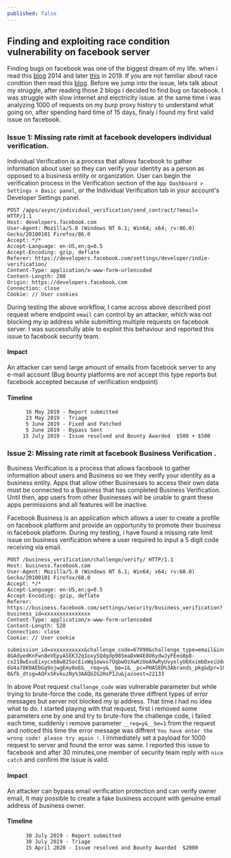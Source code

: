 ```yaml
---
published: false
---
```


## Finding and exploiting race condition vulnerability on facebook server
Finding bugs on facebook was one of the biggest dream of my life. when i read this [blog](https://vit.ac.in/alumnus-paid-bounty-15000-dollar-finding-bug-facebook) 2014 and later [this](https://thezerohack.com/hack-any-instagram) in 2019. If you are not familiar about race condtion then read this [blog](https://en.wikipedia.org/wiki/Race_condition).
Before we jump into the issue, lets talk about my struggle, after reading those 2 blogs i decided to find bug on facebook. I was struggle with slow internet and electricity issue. at the same time i was analyzing 1000 of requests on my burp proxy history to understand what going on, after spending hard time of 15 days, finaly i found my first valid issue on facebook.  

### Issue 1: Missing rate rimit at facebook developers individual verification.

Individual Verification is a process that allows facebook to gather information about user so they can verify your identity as a person as opposed to a business entity or organization. User can begin the verification process in the Verification section of the `App Dashboard > Settings > Basic panel`, or the Individual Verification tab in your account's Developer Settings panel.

```
POST /apps/async/individual_verification/send_contract/?email= HTTP/1.1
Host: developers.facebook.com
User-Agent: Mozilla/5.0 (Windows NT 6.1; Win64; x64; rv:86.0) Gecko/20100101 Firefox/86.0
Accept: */*
Accept-Language: en-US,en;q=0.5
Accept-Encoding: gzip, deflate
Referer: https://developers.facebook.com/settings/developer/indie-verification/
Content-Type: application/x-www-form-urlencoded
Content-Length: 280
Origin: https://developers.facebook.com
Connection: close
Cookie: // User cookies

```

During testing the above workflow, I came across above described post request where endpoint `email` can control by an attacker, which was not blocking my ip address while submitting multiple requests on facebook server. I was successfully able to exploit this behaviour and reported this issue to facebook security team.    

#### Impact

An attacker can send large amount of emails from facebook server to any e-mail account (Bug bounty platforms are not accept this type reports but facebook accepted because of verification endpoint)

#### Timeline 
          16 May 2019 - Report submitted 
          23 May 2019 - Triage
          5 June 2019 - Fixed and Patched
          5 June 2019 - Bypass Sent
         15 July 2019 - Issue resolved and Bounty Awarded  $500 + $500
   
### Issue 2: Missing rate rimit at facebook Business Verification .

Business Verification is a process that allows facebook to gather information about users and Business so we they verify your identity as a business entity. Apps that allow other Businesses to access their own data must be connected to a Business that has completed Business Verification. Until then, app users from other Businesses will be unable to grant these apps permissions and all features will be inactive.

Facebook Business is an application which allows a user to create a profile on facebook platform and provide an opportunity to promote their business in facebook platform. During my testing, i have found a missing rate limit issue on business verification where a user required to input a 5 digit code receiving via email.

```
POST /business_verification/challenge/verify/ HTTP/1.1
Host: business.facebook.com
User-Agent: Mozilla/5.0 (Windows NT 6.1; Win64; x64; rv:68.0) Gecko/20100101 Firefox/68.0
Accept: */*
Accept-Language: en-US,en;q=0.5
Accept-Encoding: gzip, deflate
Referer: https://business.facebook.com/settings/security/business_verification?business_id=xxxxxxxxxxxxxxx
Content-Type: application/x-www-form-urlencoded
Content-Length: 520
Connection: close
Cookie: // User cookie

submission_id=xxxxxxxxxxx&challenge_code=67890&challenge_type=email&indexed_id&__user=xxxxxxxxxxxxx&__a=1&__dyn=7xeUmFoO2CeCExUS2qq7E-8GAdyedKnFwn8eVEpyA5EK32q1oxy5Qdgdp98SmaDxW4E8U6ydwJyFEeo8p8-cx210wExuEixycx68w825ocEixWq1owvo7OqbwOzXwKzUeA9wRyUvyolyU6XximbDxeiUdo62iczErK2x0ZxzyGw8nz8a84q1UKh7wg8OqawywWg8oty88E4u2l2Utgvx-6U4a78K0AEbGg9ojwgEmy8eE&__req=y&__be=1&__pc=PHASED%3Abrands_pkg&dpr=1&__rev=1000997435&__s=%3Aen9sbg%3Axzvz6h&__hsi=6719306340508947313-0&fb_dtsg=AQFxSKvkuzNy%3AAQGIG2HsP1Ju&jazoest=22133
```

In above Post request `challenge_code` was vulnerable parameter but while trying to brute-force the code, its generate three diffrent types of error messages but server not blocked my ip address. That time i had no idea what to do. I started playing with that request, first i removed some parameters one by one and try to brute-fore the challenge code, i failed each time, suddenly i remove parameter `__req=y&__be=1` from the request and noticed this time the error message was diffrent `You have enter the wrong code! please try again !`. I immediately set a payload for 1000 request to server and found the error was same. I reported this issue to facebook and after 30 minutes,one member of security team reply with `nice catch` and confirm the issue is valid.

#### Impact
An attacker can bypass email verification protection and can verify owner email, It may possible to create a fake business account with genuine email address of business owner.

#### Timeline 
          30 July 2019 - Report submitted 
          30 July 2019 - Triage
          15 April 2020 - Issue resolved and Bounty Awarded  $2000
        
       

